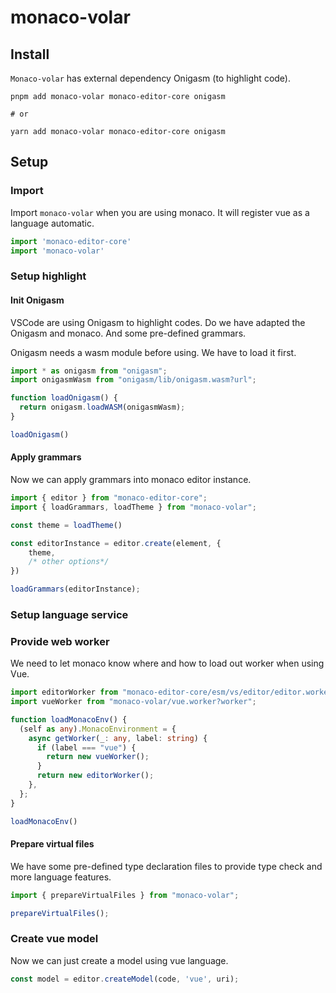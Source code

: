 # monaco-volar

## Install

`Monaco-volar` has external dependency Onigasm (to highlight code).

```shell
pnpm add monaco-volar monaco-editor-core onigasm

# or

yarn add monaco-volar monaco-editor-core onigasm

```

## Setup

### Import

Import `monaco-volar` when you are using monaco. It will register vue as a language automatic.

```ts
import 'monaco-editor-core'
import 'monaco-volar'
```

### Setup highlight

#### Init Onigasm

VSCode are using Onigasm to highlight codes. Do we have adapted the Onigasm and monaco. And some pre-defined grammars.

Onigasm needs a wasm module before using. We have to load it first.

```ts
import * as onigasm from "onigasm";
import onigasmWasm from "onigasm/lib/onigasm.wasm?url";

function loadOnigasm() {
  return onigasm.loadWASM(onigasmWasm);
}

loadOnigasm()

```

#### Apply grammars
Now we can apply grammars into monaco editor instance.

```ts
import { editor } from "monaco-editor-core";
import { loadGrammars, loadTheme } from "monaco-volar";

const theme = loadTheme()

const editorInstance = editor.create(element, {
    theme,
    /* other options*/
})

loadGrammars(editorInstance);
```

### Setup language service

### Provide web worker

We need to let monaco know where and how to load out worker when using Vue.

```ts
import editorWorker from "monaco-editor-core/esm/vs/editor/editor.worker?worker";
import vueWorker from "monaco-volar/vue.worker?worker";

function loadMonacoEnv() {
  (self as any).MonacoEnvironment = {
    async getWorker(_: any, label: string) {
      if (label === "vue") {
        return new vueWorker();
      }
      return new editorWorker();
    },
  };
}

loadMonacoEnv()

```

#### Prepare virtual files

We have some pre-defined type declaration files to provide type check and more language features. 

```ts
import { prepareVirtualFiles } from "monaco-volar";

prepareVirtualFiles();
```

### Create vue model

Now we can just create a model using vue language.

```ts
const model = editor.createModel(code, 'vue', uri);
```
